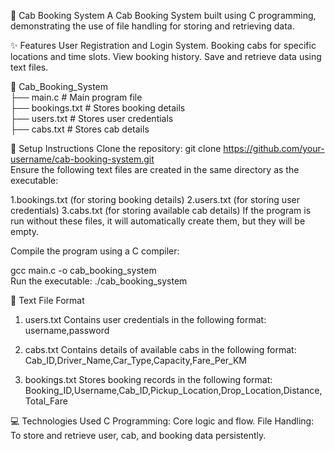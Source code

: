 🚖 Cab Booking System
A Cab Booking System built using C programming, demonstrating the use of file handling for storing and retrieving data.


✨ Features
User Registration and Login System.
Booking cabs for specific locations and time slots.
View booking history.
Save and retrieve data using text files.

📁 Cab_Booking_System  
├── main.c                 # Main program file  
├── bookings.txt           # Stores booking details  
├── users.txt              # Stores user credentials  
├── cabs.txt               # Stores cab details  



🔧 Setup Instructions
Clone the repository:
git clone https://github.com/your-username/cab-booking-system.git  
Ensure the following text files are created in the same directory as the executable:

1.bookings.txt (for storing booking details)
2.users.txt (for storing user credentials)
3.cabs.txt (for storing available cab details)
If the program is run without these files, it will automatically create them, but they will be empty.

Compile the program using a C compiler:

gcc main.c -o cab_booking_system  
Run the executable:
./cab_booking_system  

📝 Text File Format
1. users.txt
Contains user credentials in the following format:
username,password

2. cabs.txt
Contains details of available cabs in the following format:
Cab_ID,Driver_Name,Car_Type,Capacity,Fare_Per_KM
 
4. bookings.txt
Stores booking records in the following format:
Booking_ID,Username,Cab_ID,Pickup_Location,Drop_Location,Distance,Total_Fare
 
💻 Technologies Used
C Programming: Core logic and flow.
File Handling: To store and retrieve user, cab, and booking data persistently.


